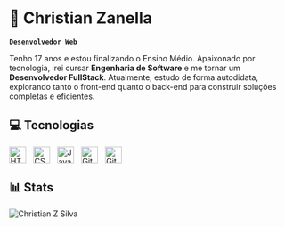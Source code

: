 # 💼 Christian Zanella

**`Desenvolvedor Web`**
<!-- Sobre Mim -->
Tenho 17 anos e estou finalizando o Ensino Médio. Apaixonado por tecnologia, irei cursar **Engenharia de Software** e me tornar um **Desenvolvedor FullStack**. Atualmente, estudo de forma autodidata, explorando tanto o front-end quanto o back-end para construir soluções completas e eficientes.

## 💻 Tecnologias

<!--Badge HTML -->
<img align="left" alt="HTML" width="30px" style="padding-right:10px;" src="https://cdn.jsdelivr.net/gh/devicons/devicon/icons/html5/html5-plain.svg" />

<!--Badge CSS -->
<img align="left" alt="CSS" width="30px" style="padding-right:10px;" src="https://cdn.jsdelivr.net/gh/devicons/devicon/icons/css3/css3-plain.svg" />

<!--Badge JavaScript -->
<img align="left" alt="JavaScript" width="30px" style="padding-right:10px;" src="https://cdn.jsdelivr.net/gh/devicons/devicon/icons/javascript/javascript-plain.svg" />

<!--Badge GitHub-->
<img align="left" alt="GitHub" width="30px" style="padding-right:10px;" src="https://cdn.jsdelivr.net/gh/devicons/devicon/icons/github/github-original.svg" />

<!--Badge Git -->
<img align="bottom" alt="Git" width="30px" style="padding-right:10px;" src="https://cdn.jsdelivr.net/gh/devicons/devicon/icons/git/git-original.svg" />

## 📊 Stats

![Christian Z Silva](https://github-readme-stats.vercel.app/api?username=chriszanella&show_icons=true&theme=github_dark_dimmed)
